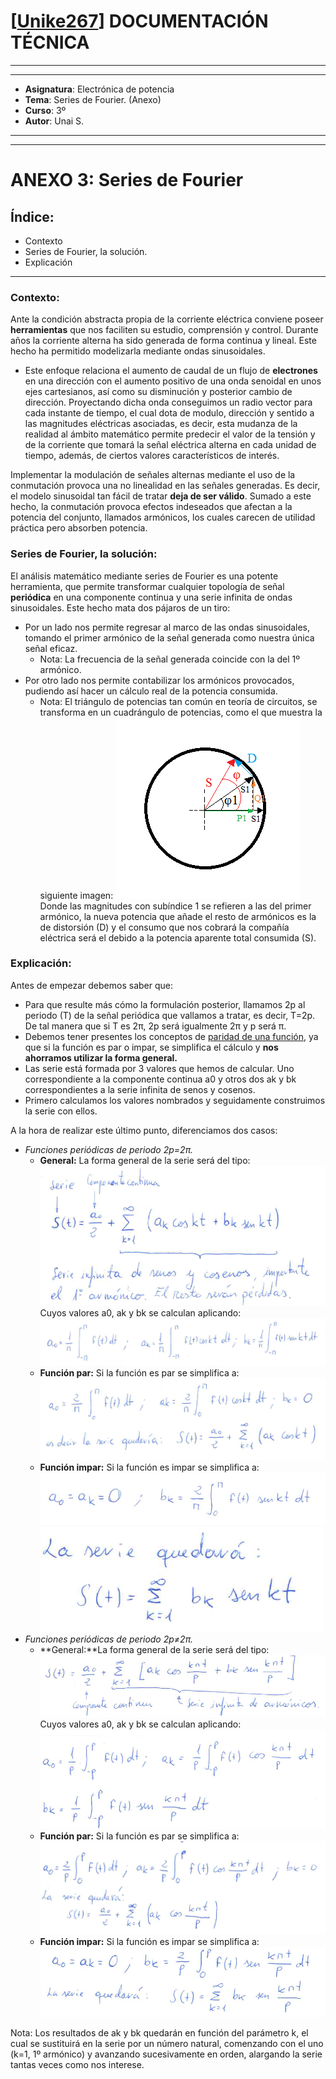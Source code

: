 # [[Unike267](https://github.com/Unike267)] DOCUMENTACIÓN TÉCNICA
---
---

- **Asignatura**: Electrónica de potencia
- **Tema**: Series de Fourier. (Anexo)
- **Curso**: 3º 
- **Autor**: Unai S.

---
---

# ANEXO 3: Series de Fourier

## Índice:

- Contexto
- Series de Fourier, la solución.
- Explicación

---

### Contexto:

Ante la condición abstracta propia de la corriente eléctrica conviene poseer **herramientas** que nos faciliten su estudio, comprensión y control.
Durante años la corriente alterna ha sido generada de forma continua y lineal. Este hecho ha permitido modelizarla mediante ondas sinusoidales.
- Este enfoque relaciona el aumento de caudal de un flujo de **electrones** en una dirección con el aumento positivo de una onda senoidal en unos ejes cartesianos, así como su disminución y posterior cambio de dirección. 
Proyectando dicha onda conseguimos un radio vector para cada instante de tiempo, el cual dota de modulo, dirección y sentido a las magnitudes eléctricas asociadas, es decir, esta mudanza de la realidad al ámbito matemático permite predecir el valor de la tensión y de la corriente que tomará la señal eléctrica alterna en cada unidad de tiempo, además, de ciertos valores característicos de interés.

Implementar la modulación de señales alternas mediante el uso de la conmutación provoca una no linealidad en las señales generadas. Es decir, el modelo sinusoidal tan fácil de tratar **deja de ser válido**. 
Sumado a este hecho, la conmutación provoca efectos indeseados que afectan a la potencia del conjunto, llamados armónicos, los cuales carecen de utilidad práctica pero absorben potencia. 

### Series de Fourier, la solución:

El análisis matemático mediante series de Fourier es una potente herramienta, que permite transformar cualquier topología de señal **periódica** en una componente continua y una serie infinita de ondas sinusoidales. Este hecho mata dos pájaros de un tiro:
+ Por un lado nos permite regresar al marco de las ondas sinusoidales, tomando el primer armónico de la señal generada como nuestra única señal eficaz. 
    + Nota: La frecuencia de la señal generada coincide con la del 1º armónico.
+ Por otro lado nos permite contabilizar los armónicos provocados, pudiendo así hacer un cálculo real de la potencia consumida.
    + Nota: El triángulo de potencias tan común en teoría de circuitos, se transforma en un cuadrángulo de potencias, como el que muestra la siguiente imagen:
![Cuadrángulo](https://raw.githubusercontent.com/Unike267/Photos/master/UNI-Photos/potencia/Cuadrangulo.png)
Donde las magnitudes con subíndice 1 se refieren a las del primer armónico, la nueva potencia que añade el resto de armónicos es la de distorsión (D) y el consumo que nos cobrará la compañía eléctrica será el debido a la potencia aparente total consumida (S).

### Explicación:
Antes de empezar debemos saber que:
+ Para que resulte más cómo la formulación posterior, llamamos 2p al periodo (T) de la señal periódica que vallamos a tratar, es decir, T=2p. De tal manera que si T es 2π, 2p será igualmente 2π y p será π.
+ Debemos tener presentes los conceptos de [paridad de una función](https://es.wikipedia.org/wiki/Paridad_de_una_funci%C3%B3n "IMPORTANTE DIFERENCIAR ENTRE PAR E IMPAR"), ya que si la función es par o impar, se simplifica el cálculo y **nos ahorramos utilizar la forma general.**
+ Las serie está formada por 3 valores que hemos de calcular. Uno correspondiente a la componente continua a0 y otros dos ak y bk correspondientes a la serie infinita de senos y cosenos.
+ Primero calculamos los valores nombrados y seguidamente construimos la serie con ellos.

A la hora de realizar este último punto, diferenciamos dos casos:

+ *Funciones periódicas de periodo 2p=2π.*
    + **General:** La forma general de la serie será del tipo:
![General_2p=2pi](https://raw.githubusercontent.com/Unike267/Photos/master/UNI-Photos/potencia/General_2pi%3D2pi.PNG)
Cuyos valores a0, ak y bk se calculan aplicando:
![General_2p=2pi_Valores](https://raw.githubusercontent.com/Unike267/Photos/master/UNI-Photos/potencia/General_2pi%3D2pi_Valores.PNG)
    + **Función par:** Si la función es par se simplifica a:
![Par_2p=2pi](https://raw.githubusercontent.com/Unike267/Photos/master/UNI-Photos/potencia/Par_2pi%3D2pi.PNG)
    + **Función impar:** Si la función es impar se simplifica a:
![Par_2p=2pi_Valores](https://raw.githubusercontent.com/Unike267/Photos/master/UNI-Photos/potencia/Impar_2pi%3D2pi_Valores.PNG)
![Par_2pi=2pi](https://raw.githubusercontent.com/Unike267/Photos/master/UNI-Photos/potencia/Impar_2pi%3D2pi.PNG)
+ *Funciones periódicas de periodo 2p≠2π.*
    + **General:**La forma general de la serie será del tipo:
![General_2pNO=2pi](https://raw.githubusercontent.com/Unike267/Photos/master/UNI-Photos/potencia/General_2piNO%3D2pi.PNG)
Cuyos valores a0, ak y bk se calculan aplicando:
![General_2pNO=2pi_Valores](https://raw.githubusercontent.com/Unike267/Photos/master/UNI-Photos/potencia/General_2piNO%3D2pi_Valores.PNG)
    + **Función par:** Si la función es par se simplifica a:
![Par_2pNO=2pi_Valores](https://raw.githubusercontent.com/Unike267/Photos/master/UNI-Photos/potencia/Par_2piNO%3D2pi.PNG)
    + **Función impar:** Si la función es impar se simplifica a:
![Impar_2pNO=2pi](https://raw.githubusercontent.com/Unike267/Photos/master/UNI-Photos/potencia/Impar_2piNO%3D2pi.PNG)

Nota: Los resultados de ak y bk quedarán en función del parámetro k, el cual se sustituirá en la serie por un número natural, comenzando con el uno (k=1, 1º armónico) y avanzando sucesivamente en orden, alargando la serie tantas veces como nos interese. 